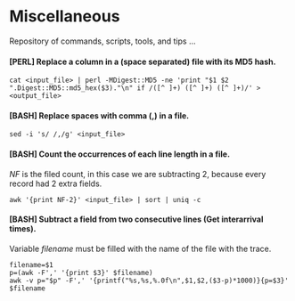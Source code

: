 # Miscellaneous
Repository of commands, scripts, tools, and tips ... 

#### [PERL] Replace a column in a (space separated) file with its MD5 hash.
```
cat <input_file> | perl -MDigest::MD5 -ne 'print "$1 $2 ".Digest::MD5::md5_hex($3)."\n" if /([^ ]+) ([^ ]+) ([^ ]+)/' > <output_file>
```
#### [BASH] Replace spaces with comma (,) in a file.
```
sed -i 's/ /,/g' <input_file>
```
#### [BASH] Count the occurrences of each line length in a file.
*NF* is the filed count, in this case we are subtracting 2, because every record had 2 extra fields.
```
awk '{print NF-2}' <input_file> | sort | uniq -c
```
#### [BASH] Subtract a field from two consecutive lines (Get interarrival times).
Variable *filename* must be filled with the name of the file with the trace.
```
filename=$1
p=(awk -F',' '{print $3}' $filename)
awk -v p="$p" -F',' '{printf("%s,%s,%.0f\n",$1,$2,($3-p)*1000)}{p=$3}' $filename
```

